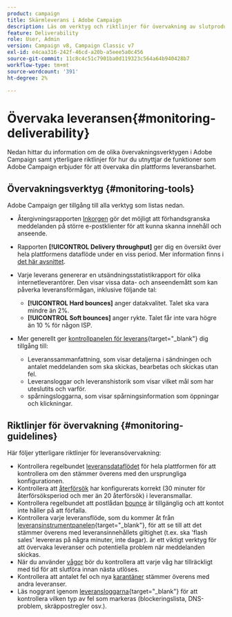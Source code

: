 ```yaml
---
product: campaign
title: Skärmleverans i Adobe Campaign
description: Läs om verktyg och riktlinjer för övervakning av slutprodukter i Adobe Campaign
feature: Deliverability
role: User, Admin
version: Campaign v8, Campaign Classic v7
exl-id: e4caa316-242f-46cd-a20b-a5eee5a0c456
source-git-commit: 11c8c4c51c7901ba0d119323c564a64b940428b7
workflow-type: tm+mt
source-wordcount: '391'
ht-degree: 2%

---
```


# Övervaka leveransen{#monitoring-deliverability}

Nedan hittar du information om de olika övervakningsverktygen i Adobe Campaign samt ytterligare riktlinjer för hur du utnyttjar de funktioner som Adobe Campaign erbjuder för att övervaka din plattforms leveransbarhet.

## Övervakningsverktyg {#monitoring-tools}

Adobe Campaign ger tillgång till alla verktyg som listas nedan.

* Återgivningsrapporten [Inkorgen](inbox-rendering.md) gör det möjligt att förhandsgranska meddelanden på större e-postklienter för att kunna skanna innehåll och anseende.

* Rapporten **[!UICONTROL Delivery throughput]** ger dig en översikt över hela plattformens dataflöde under en viss period. Mer information finns i [det här avsnittet](../reporting/global-reports.md#delivery-throughput).
* Varje leverans genererar en utsändningsstatistikrapport för olika internetleverantörer. Den visar vissa data- och anseendemått som kan påverka leveransförmågan, inklusive följande tal:
   * **[!UICONTROL Hard bounces]** anger datakvalitet. Talet ska vara mindre än 2%.
   * **[!UICONTROL Soft bounces]** anger rykte. Talet får inte vara högre än 10 % för någon ISP.

  <!--For more on this, see the [Delivery statistics](../reporting/global-reports.md#delivery-statistics) section.-->

* Mer generellt ger [kontrollpanelen för leverans](https://experienceleague.adobe.com/docs/campaign-classic/using/sending-messages/monitoring-deliveries/delivery-dashboard.html?lang=sv-SE#sending-messages){target="_blank"} dig tillgång till:
   * Leveranssammanfattning, som visar detaljerna i sändningen och antalet meddelanden som ska skickas, bearbetas och skickas utan fel.
   * Leveransloggar och leveranshistorik som visar vilket mål som har uteslutits och varför.
   * spårningsloggarna, som visar spårningsinformation som öppningar och klickningar.

## Riktlinjer för övervakning {#monitoring-guidelines}

Här följer ytterligare riktlinjer för leveransövervakning:

* Kontrollera regelbundet [leveransdataflödet](../reporting/global-reports.md#delivery-throughput) för hela plattformen för att kontrollera om den stämmer överens med den ursprungliga konfigurationen.
* Kontrollera att [återförsök](delivery-failures.md#retries) har konfigurerats korrekt (30 minuter för återförsöksperiod och mer än 20 återförsök) i leveransmallar.
* Kontrollera regelbundet att postlådan [bounce](delivery-failures.md#bounce-mail-qualification) är tillgänglig och att kontot inte håller på att förfalla.
* Kontrollera varje leveransflöde, som du kommer åt från [leveransinstrumentpanelen](https://experienceleague.adobe.com/docs/campaign-classic/using/sending-messages/monitoring-deliveries/delivery-dashboard.html?lang=sv-SE#sending-messages){target="_blank"}, för att se till att det stämmer överens med leveransinnehållets giltighet (t.ex. ska &#39;flash sales&#39; levereras på några minuter, inte dagar). är ett viktigt verktyg för att övervaka leveranser och potentiella problem när meddelanden skickas.
* När du använder [vågor](configure-and-send.md#sending-using-multiple-waves) bör du kontrollera att varje våg har tillräckligt med tid för att slutföra innan nästa utlöses.
* Kontrollera att antalet fel och nya [karantäner](quarantines.md) stämmer överens med andra leveranser.
* Läs noggrant igenom [leveransloggarna](https://experienceleague.adobe.com/docs/campaign-classic/using/sending-messages/monitoring-deliveries/delivery-dashboard.html?lang=sv-SE#delivery-logs-and-history){target="_blank"} för att kontrollera vilken typ av fel som markeras (blockeringslista, DNS-problem, skräppostregler osv.).
